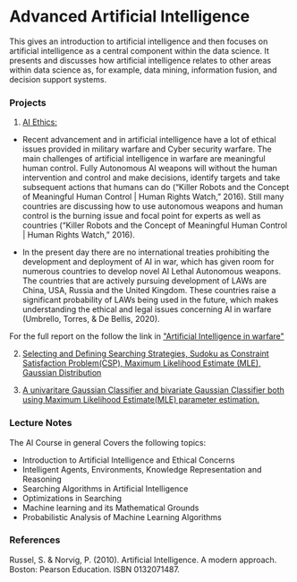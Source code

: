 # Advanced Artificial Intelligence
This gives an introduction to artificial intelligence and then focuses on artificial intelligence as a central component within the data science. It presents and discusses how artificial intelligence relates to other areas within data science as, for example, data mining, information fusion, and decision support systems.
### Projects 
1. [AI Ethics:](</Projects/AI Ethics/FInal AI Ethics on Warfare report.pdf>) 
- Recent advancement and in artificial intelligence have a lot of ethical issues provided in military warfare and Cyber security warfare. The main challenges of artificial intelligence in warfare are meaningful human control. Fully Autonomous AI weapons will without the human intervention and control and make decisions, identify targets and take subsequent actions that humans can do (“Killer Robots and the Concept of Meaningful Human Control | Human Rights Watch,” 2016). Still many countries are discussing how to use autonomous weapons and human control is the burning issue and focal point for experts as well as countries (“Killer Robots and the Concept of Meaningful Human Control | Human Rights Watch,” 2016). 


- In the present day there are no international treaties prohibiting the development and deployment of AI in war, which has given room for numerous countries to develop novel AI Lethal Autonomous weapons. The countries that are actively pursuing development of LAWs are China, USA, Russia and the United Kingdom. These countries raise a significant probability of LAWs being used in the future, which makes understanding the ethical and legal issues concerning AI in warfare (Umbrello, Torres, & De Bellis, 2020). 

For the full report on the follow the link in ["Artificial Intelligence in warfare"](</Projects/AI Ethics/FInal AI Ethics on Warfare report.pdf>)

2. [Selecting and Defining Searching Strategies, Sudoku as Constraint Satisfaction Problem(CSP), Maximum Likelihood Estimate (MLE), Gaussian Distribution](</Projects/Assignment 2 Part 1/Assignment 2 part 1.pdf>)

3. [A univaritare Gaussian Classifier and bivariate Gaussian Classifier both using Maximum Likelihood Estimate(MLE) parameter estimation.](</Projects/Assignment 2 part 2/>)

### Lecture Notes 
The AI Course in general Covers the following topics: 
- Introduction to Artificial Intelligence and Ethical Concerns 
- Intelligent Agents, Environments, Knowledge Representation and Reasoning
- Searching Algorithms in Artificial Intelligence 
- Optimizations in Searching
- Machine learning and its Mathematical Grounds
- Probabilistic Analysis of Machine Learning Algorithms

### References 
Russel, S. & Norvig, P. (2010). Artificial Intelligence. A modern approach. Boston: Pearson Education. ISBN 0132071487.



